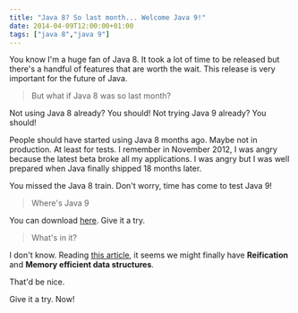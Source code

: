 ```yaml
---
title: "Java 8? So last month... Welcome Java 9!"
date: 2014-04-09T12:00:00+01:00
tags: ["java 8","java 9"]
---
```


You know I'm a huge fan of Java 8. It took a lot of time to be released but there's a handful of features that are worth the wait. This release is very important for the future of Java.

<blockquote>
  But what if Java 8 was so last month?
</blockquote>

Not using Java 8 already? You should!
Not trying Java 9 already? You should!

People should have started using Java 8 months ago. Maybe not in production. At least for tests. I remember in November 2012, I was angry because the latest beta broke all my applications. I was angry but I was well prepared when Java finally shipped 18 months later.

You missed the Java 8 train. Don't worry, time has come to test Java 9!

<blockquote>
  Where's Java 9
</blockquote>

You can download <a href="https://jdk9.java.net/download/">here</a>. Give it a try.

<blockquote>
  What's in it?
</blockquote>

I don't know. Reading <a href="http://www.theserverside.com/news/2240205870/Forget-about-JavaOne-Lets-talk-about-the-feature-list-for-Java-9">this article</a>, it seems we might finally have <strong>Reification</strong> and <strong>Memory efficient data structures</strong>.

That'd be nice.

Give it a try. Now!
